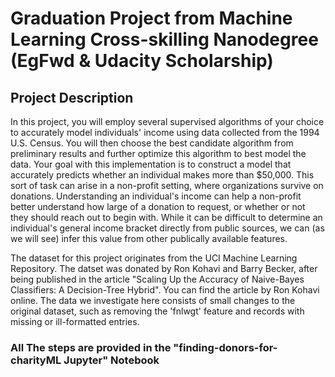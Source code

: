 # Graduation Project from Machine Learning Cross-skilling Nanodegree (EgFwd & Udacity Scholarship)
## Project Description
In this project, you will employ several supervised algorithms of your choice to accurately model individuals' income using data collected from the 1994 U.S. Census.
You will then choose the best candidate algorithm from preliminary results and further optimize this algorithm to best model the data. 
Your goal with this implementation is to construct a model that accurately predicts whether an individual makes more than $50,000. 
This sort of task can arise in a non-profit setting, where organizations survive on donations. Understanding an individual's income can help a non-profit better understand how large of a donation to request, or whether or not they should reach out to begin with. 
While it can be difficult to determine an individual's general income bracket directly from public sources, we can (as we will see) infer this value from other publically available features.

The dataset for this project originates from the UCI Machine Learning Repository. The datset was donated by Ron Kohavi and Barry Becker, after being published in the article "Scaling Up the Accuracy of Naive-Bayes Classifiers: A Decision-Tree Hybrid".
You can find the article by Ron Kohavi online. The data we investigate here consists of small changes to the original dataset, such as removing the 'fnlwgt' feature and records with missing or ill-formatted entries.

### All The steps are provided in the "finding-donors-for-charityML Jupyter" Notebook
